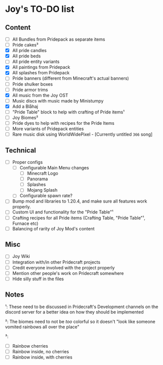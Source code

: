 # Joy's TO-DO list

## Content

- [ ] All Bundles from Pridepack as separate items
- [ ] Pride cakes³
- [X] All pride candles
- [X] All pride beds
- [ ] All pride entity variants
- [X] All paintings from Pridepack
- [X] All splashes from Pridepack
- [ ] Pride banners (different from Minecraft's actual banners)
- [ ] Pride shulker boxes
- [ ] Pride armor trims
- [X] All music from the Joy OST
- [ ] Music discs with music made by Ministumpy
- [X] Add a Blåhaj
- [ ] "Pride Table" block to help with crafting of Pride items¹
- [ ] Joy Biomes²
- [ ] Pride dyes to help with recipes for the Pride Items
- [ ] More variants of Pridepack entities
- [ ] Rare music disk using WorldWidePixel - [Currently untitled `366` song]

## Technical

- [ ] Proper configs
    - [ ] Configurable Main Menu changes
        - [ ] Minecraft Logo
        - [ ] Panorama
        - [ ] Splashes
        - [ ] Mojang Splash
    - [ ] Configurable spawn rate?
- [ ] Bump mod and libraries to 1.20.4, and make sure all features work properly.
- [ ] Custom UI and functionality for the "Pride Table"¹
- [ ] Crafting recipes for all Pride items (Crafting Table, "Pride Table"¹, Furnace etc)
- [ ] Balancing of rarity of Joy Mod's content

## Misc

- [ ] Joy Wiki
- [ ] Integration with/in other Pridecraft projects
- [ ] Credit everyone involved with the project properly
- [ ] Mention other people's work on Pridecraft somewhere
- [ ] Hide silly stuff in the files

## Notes

¹: These need to be discussed in Pridecraft's Development channels on the discord server for a better idea on how they should be implemented

²: The biomes need to not be *too* colorful so it doesn't "look like someone vomited rainbows all over the place"

³:
- [ ] Rainbow cherries
- [ ] Rainbow inside, no cherries
- [ ] Rainbow inside, with cherries

<!-- - [X] We should make a more organized file, including our "creative direction" plans in the list -->
